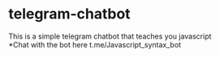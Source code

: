 # telegram-chatbot
This is a simple telegram chatbot that teaches you javascript<br>
*Chat with the bot here t.me/Javascript_syntax_bot
